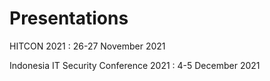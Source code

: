 # Presentations

HITCON 2021 : 26-27 November 2021

Indonesia IT Security Conference 2021 : 4-5 December 2021

